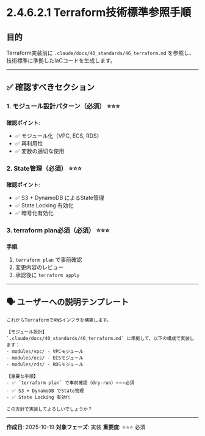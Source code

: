 # 2.4.6.2.1 Terraform技術標準参照手順

## 目的

Terraform実装前に `.claude/docs/40_standards/46_terraform.md` を参照し、技術標準に準拠したIaCコードを生成します。

---

## ✅ 確認すべきセクション

### 1. モジュール設計パターン（必須） ⭐⭐⭐

**確認ポイント**:
- ✅ モジュール化（VPC, ECS, RDS）
- ✅ 再利用性
- ✅ 変数の適切な使用

### 2. State管理（必須） ⭐⭐⭐

**確認ポイント**:
- ✅ S3 + DynamoDB によるState管理
- ✅ State Locking 有効化
- ✅ 暗号化有効化

### 3. terraform plan必須（必須） ⭐⭐⭐

**手順**:
1. `terraform plan` で事前確認
2. 変更内容のレビュー
3. 承認後に `terraform apply`

---

## 🗣️ ユーザーへの説明テンプレート

```
これからTerraformでAWSインフラを構築します。

【モジュール設計】
`.claude/docs/40_standards/46_terraform.md` に準拠して、以下の構成で実装します：
- modules/vpc/ - VPCモジュール
- modules/ecs/ - ECSモジュール
- modules/rds/ - RDSモジュール

【重要な手順】
- ✅ `terraform plan` で事前確認（dry-run）⭐⭐⭐必須
- ✅ S3 + DynamoDB でState管理
- ✅ State Locking 有効化

この方針で実装してよろしいでしょうか？
```

---

**作成日**: 2025-10-19
**対象フェーズ**: 実装
**重要度**: ⭐⭐⭐ 必須
